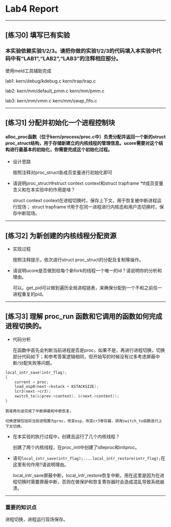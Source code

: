 # Lab4 Report

---

## [练习0] 填写已有实验
### 本实验依赖实验1/2/3。请把你做的实验1/2/3的代码填入本实验中代码中有“LAB1”,“LAB2”,“LAB3”的注释相应部分。

使用meld工具辅助完成

lab1: kern/debug/kdebug.c kern/trap/trap.c

lab2: kern/mm/default_pmm.c kern/mm/pmm.c   

lab3: kern/mm/vmm.c kern/mm/swap_fifo.c

-----

## [练习1] 分配并初始化一个进程控制块

#### alloc_proc函数（位于kern/process/proc.c中）负责分配并返回一个新的struct proc_struct结构，用于存储新建立的内核线程的管理信息。ucore需要对这个结构进行最基本的初始化，你需要完成这个初始化过程。

+ 设计思路

    按照注释对proc_struct各成员变量进行初始化即可
    
+ 请说明proc_struct中struct context context和struct trapframe *tf成员变量含义和在本实验中的作用是啥？

    struct context context在进程切换时，保存上下文，用于恢复被中断进程运行现场；
    struct trapframe tf用于在同一进程进行内核态和用户态切换时，保存中断现场。
    
-----

## [练习2] 为新创建的内核线程分配资源

+ 实现过程
    
    按照注释提示，依次进行struct proc_struct的分配及复制等操作。
    
+ 请说明ucore是否做到给每个新fork的线程一个唯一的id？请说明你的分析和理由。

    可以。get_pid可以做到遍历全局进程链表，来确保分配到一个不和之前任一进程重复的pid。
    
-----

## [练习3] 理解 proc_run 函数和它调用的函数如何完成进程切换的。

+ 代码分析

    在函数中首先会判断当前进程是否是proc，如果不是，再进行进程切换，切换部分代码如下；和参考答案逻辑相同，但开始写的时候没有过多考虑屏蔽中断/分配失败等问题。
    
``` c++
local_intr_save(intr_flag);
{
    current = proc;
    load_esp0(next->kstack + KSTACKSIZE);
    lcr3(next->cr3);
    switch_to(&(prev->context), &(next->context));
}
```

    首尾两句话完成了中断屏蔽和中断恢复。
    
    切换逻辑包括将当前进程置为proc，改变esp，改变cr3寄存器，调用switch_to函数进行上下文切换。

+ 在本实验的执行过程中，创建且运行了几个内核线程？
    
    创建了两个内核线程，在proc_init中创建了idleproc和initproc。
    
+ 语句```local_intr_save(intr_flag);....local_intr_restore(intr_flag);```在这里有何作用?请说明理由。

    local_intr_save屏蔽中断，local_intr_restore恢复中断。用在这里是因为在进程切换时需要屏蔽中断，否则在做保护和恢复寄存器时会造成混乱导致系统崩溃。
    
-----

###  重要的知识点

进程切换，进程运行现场保存。
